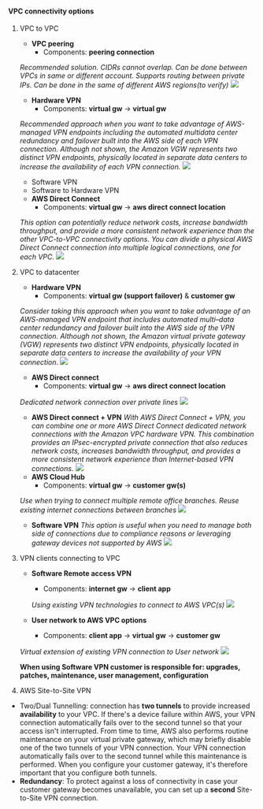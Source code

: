 #### VPC connectivity options

1. VPC to VPC
   * __VPC peering__
     * Components: __peering connection__

   _Recommended solution. CIDRs cannot overlap. Can be done between VPCs in same or different account. Supports routing between private IPs. Can be done in the same of different AWS regions(to verify)_
   ![](./vpc_vpc_peering_vpc.png)
   * __Hardware VPN__
     * Components: __virtual gw__ -> __virtual gw__

   _Recommended approach when you want to take advantage of AWS-managed VPN endpoints including the automated multidata center redundancy and failover built into the AWS side of each VPN connection. Although not shown, the Amazon VGW represents two distinct VPN endpoints, physically located in separate data centers to increase the availability of each VPN connection._
   ![](./vpc_hardware_vpn_vpc.png)
   * Software VPN
   * Software to Hardware VPN
   * __AWS Direct Connect__
     * Components: __virtual gw__ -> __aws direct connect location__

   _This option can potentially reduce network costs, increase bandwidth throughput, and provide a more consistent network experience than the other VPC-to-VPC connectivity options. You can divide a physical AWS Direct Connect connection into multiple logical connections, one for each VPC._
   ![](./vpc_aws_direct_connect_vpc.png)
  
1. VPC to datacenter
   * __Hardware VPN__
     * Components: __virtual gw (support failover)__ & __customer gw__

   _Consider taking this approach when you want to take advantage of an AWS-managed VPN endpoint that includes automated multi–data center redundancy and failover built into the AWS side of the VPN connection. Although not shown, the Amazon virtual private gateway (VGW) represents two distinct VPN endpoints, physically located in separate data centers to increase the availability of your VPN connection_.
   ![](./harware_vpn_vpc_dc.png)
   * __AWS Direct connect__
     * Components: __virtual gw__ -> __aws direct connect location__

   _Dedicated network connection over private lines_
   ![](./vpc_aws_direct_connect_dc.png)
   * __AWS Direct connect + VPN__ _With AWS Direct Connect + VPN, you can combine one or more AWS Direct Connect dedicated network connections with the Amazon VPC hardware VPN. This combination provides an IPsec-encrypted private connection that also reduces network costs, increases bandwidth throughput, and provides a more consistent network experience than Internet-based VPN connections._
   ![](vpc_aws_direct_connect_&_vpn_dc.png)
   * __AWS Cloud Hub__
     * Components: __virtual gw__ -> __customer gw(s)__

   _Use when trying to connect multiple remote office branches. Reuse existing internet connections between branches_
   ![](./vpc_aws_vpn_cloud_hub_dc.png)
   * __Software VPN__ _This option is useful when you need to manage both side of connections due to compliance reasons or leveraging gateway devices not supported by AWS_
   ![](./vpc_software_vpn_dc.png)
1. VPN clients connecting to VPC
   * __Software Remote access VPN__
     * Components: __internet gw__ -> __client app__

     _Using existing VPN technologies to connect to AWS VPC(s)_
   ![](./vpc_client_vpn.png)
   * __User network to AWS VPC options__
     * Components: __client app__ -> __virtual gw__ -> __customer gw__

   _Virtual extension of existing VPN connection to User network_
   ![](./vpc_client_vpn_dc.png)

   __When using Software VPN customer is responsible for: upgrades, patches, maintenance, user management, configuration__
   
 1. AWS Site-to-Site VPN
  * Two/Dual Tunnelling:
    connection has __two tunnels__ to provide increased __availability__ to your VPC. If there's a device failure within AWS, your VPN connection automatically fails over to the second tunnel so that your access isn't interrupted. From time to time, AWS also performs routine maintenance on your virtual private gateway, which may briefly disable one of the two tunnels of your VPN connection. Your VPN connection automatically fails over to the second tunnel while this maintenance is performed. When you configure your customer gateway, it's therefore important that you configure both tunnels.
   * __Redundancy__: To protect against a loss of connectivity in case your customer gateway becomes unavailable, you can set up a __second__ Site-to-Site VPN connection.
